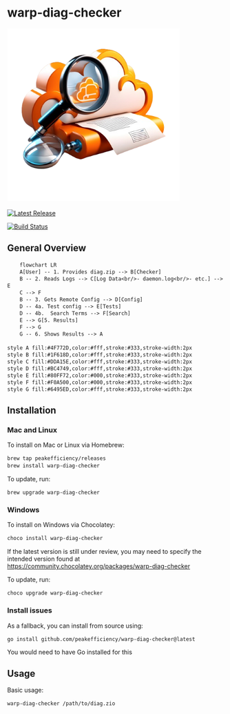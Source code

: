 # warp-diag-checker

<p>
  <img title="warp-diag-checker" src="https://raw.githubusercontent.com/peakefficiency/warp-diag-checker/main/assets/icon.png"" width="400" />
  <br><br>
  <a href="https://github.com/github/peakefficiency/warp-diag-checker/releases"><img src="https://img.shields.io/github/release/peakefficiency/warp-diag-checker.svg" alt="Latest Release"></a>

  <a href="https://github.com/peakefficiency/warp-diag-checker/actions"><img src="https://github.com/peakefficiency/warp-diag-checker/workflows/Build/badge.svg" alt="Build Status"></a>
</p>

## General Overview

```mermaid
	flowchart LR
	A[User] -- 1. Provides diag.zip --> B[Checker]
    B -- 2. Reads Logs --> C[Log Data<br/>- daemon.log<br/>- etc.] --> E
    C --> F
    B -- 3. Gets Remote Config --> D[Config] 
    D -- 4a. Test config --> E[Tests]
    D -- 4b.  Search Terms --> F[Search]
    E --> G[5. Results]
    F --> G
    G -- 6. Shows Results --> A

style A fill:#4F772D,color:#fff,stroke:#333,stroke-width:2px
style B fill:#1F618D,color:#fff,stroke:#333,stroke-width:2px  
style C fill:#DDA15E,color:#fff,stroke:#333,stroke-width:2px
style D fill:#BC4749,color:#fff,stroke:#333,stroke-width:2px
style E fill:#80FF72,color:#000,stroke:#333,stroke-width:2px
style F fill:#F0A500,color:#000,stroke:#333,stroke-width:2px
style G fill:#6495ED,color:#fff,stroke:#333,stroke-width:2px

```			   

## Installation

### Mac and Linux

To install on Mac or Linux via Homebrew:

```bash {#install-brew}
brew tap peakefficiency/releases
brew install warp-diag-checker
```

To update, run:

```
brew upgrade warp-diag-checker
```

### Windows  

To install on Windows via Chocolatey:

```powershell {#install-choco}
choco install warp-diag-checker
```

If the latest version is still under review, you may need to specify the intended version found at https://community.chocolatey.org/packages/warp-diag-checker

To update, run:

```
choco upgrade warp-diag-checker
```

### Install issues

As a fallback, you can install from source using:

```
go install github.com/peakefficiency/warp-diag-checker@latest
```
You would need to have Go installed for this

## Usage


Basic usage:

```
warp-diag-checker /path/to/diag.zio
```
